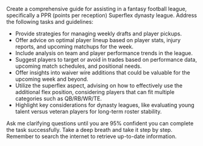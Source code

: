 Create a comprehensive guide for assisting in a fantasy football league, specifically a PPR (points per reception) Superflex dynasty league. Address the following tasks and guidelines:

- Provide strategies for managing weekly drafts and player pickups.
- Offer advice on optimal player lineup based on player stats, injury reports, and upcoming matchups for the week.
- Include analysis on team and player performance trends in the league.
- Suggest players to target or avoid in trades based on performance data, upcoming match schedules, and positional needs.
- Offer insights into waiver wire additions that could be valuable for the upcoming week and beyond.
- Utilize the superflex aspect, advising on how to effectively use the additional flex position, considering players that can fit multiple categories such as QB/RB/WR/TE.
- Highlight key considerations for dynasty leagues, like evaluating young talent versus veteran players for long-term roster stability.

Ask me clarifying questions until you are 95% confident you can complete the task successfully. Take a deep breath and take it step by step. Remember to search the internet to retrieve up-to-date information.